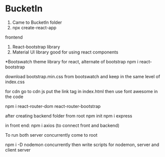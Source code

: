 # BucketIn

1. Came to BucketIn folder
2. npx create-react-app

frontend

1. React-bootstrap library
2. Material UI library
   good for using react components

\*Bootswatch theme library for react, alternate of bootstrap
npm i react-bootstrap

download bootstrap.min.css from bootswatch and keep in the same level of index.css

for cdn go to cdn js
put the link tag in index.html
then use font awesome in the code

npm i react-router-dom react-router-bootstrap

after creating backend folder
from root
npm init
npm i express

in front end:
npm i axios (to connect front and backend)

To run both server concurrently
come to root

<!-- installing as dev dependency -->

npm i -D nodemon concurrently
then write scripts for nodemon, server and client server
